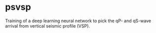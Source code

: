 # psvsp
Training of a deep learning neural network to pick the qP- and qS-wave arrival from vertical seismic profile (VSP).
